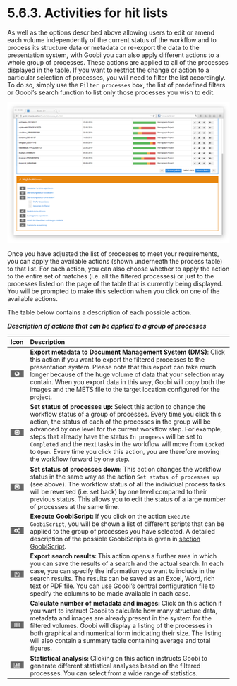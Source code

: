 # 5.6.3. Activities for hit lists

As well as the options described above allowing users to edit or amend each volume independently of the current status of the workflow and to process its structure data or metadata or re-export the data to the presentation system, with Goobi you can also apply different actions to a whole group of processes. These actions are applied to all of the processes displayed in the table. If you want to restrict the change or action to a particular selection of processes, you will need to filter the list accordingly. To do so, simply use the `Filter processes` box, the list of predefined filters or Goobi’s search function to list only those processes you wish to edit.

![Possible actions for hit lists](../../.gitbook/assets/76-1d.png)

Once you have adjusted the list of processes to meet your requirements, you can apply the available actions \(shown underneath the process table\) to that list. For each action, you can also choose whether to apply the action to the entire set of matches \(i.e. all the filtered processes\) or just to the processes listed on the page of the table that is currently being displayed. You will be prompted to make this selection when you click on one of the available actions.

The table below contains a description of each possible action.

_**Description of actions that can be applied to a group of processes**_

| **Icon** | **Description** |
| :--- | :--- |
| ![process-10.png](../../.gitbook/assets/process-10.png) | **Export metadata to Document Management System \(DMS\)**: Click this action if you want to export the filtered processes to the presentation system. Please note that this export can take much longer because of the huge volume of data that your selection may contain. When you export data in this way, Goobi will copy both the images and the METS file to the target location configured for the project. |
| ![process-11.png](../../.gitbook/assets/process-11.png) | **Set status of processes up:** Select this action to change the workflow status of a group of processes. Every time you click this action, the status of each of the processes in the group will be advanced by one level for the current workflow step. For example, steps that already have the status `In progress` will be set to `Completed` and the next tasks in the workflow will move from `Locked` to `Open`. Every time you click this action, you are therefore moving the workflow forward by one step. |
| ![process-12.png](../../.gitbook/assets/process-12.png) | **Set status of processes down:** This action changes the workflow status in the same way as the action `Set status of processes up` \(see above\). The workflow status of all the individual process tasks will be reversed \(i.e. set back\) by one level compared to their previous status. This allows you to edit the status of a large number of processes at the same time. |
| ![process-13.png](../../.gitbook/assets/process-13.png) | **Execute GoobiScript:** If you click on the action `Execute GoobiScript`, you will be shown a list of different scripts that can be applied to the group of processes you have selected. A detailed description of the possible GoobiScripts is given in [section GoobiScript](5.6.4.md). |
| ![process-14.png](../../.gitbook/assets/process-14.png) | **Export search results:** This action opens a further area in which you can save the results of a search and the actual search. In each case, you can specify the information you want to include in the search results. The results can be saved as an Excel, Word, rich text or PDF file. You can use Goobi’s central configuration file to specify the columns to be made available in each case. |
| ![process-15.png](../../.gitbook/assets/process-15.png) | **Calculate number of metadata and images:** Click on this action if you want to instruct Goobi to calculate how many structure data, metadata and images are already present in the system for the filtered volumes. Goobi will display a listing of the processes in both graphical and numerical form indicating their size. The listing will also contain a summary table containing average and total figures. |
| ![process-16.png](../../.gitbook/assets/process-16.png) | **Statistical analysis:** Clicking on this action instructs Goobi to generate different statistical analyses based on the filtered processes. You can select from a wide range of statistics. |


